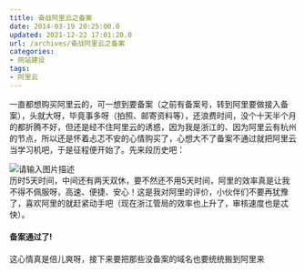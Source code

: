 ```yaml
---
title: 奋战阿里云之备案
date: 2014-03-19 20:25:00.0
updated: 2021-12-22 17:01:20.0
url: /archives/奋战阿里云之备案
categories: 
- 网站建设
tags: 
- 阿里云
---
```


<p>一直都想购买阿里云的，可一想到要备案（之前有备案号，转到阿里要做接入备案），头就大呀，毕竟事多呀（拍照、邮寄资料等），还浪费时间，没个十天半个月的都折腾不好，但还是经不住阿里云的诱惑，因为我是浙江的、因为阿里云有杭州的节点，所以还是怀着忐忑不安的心情购买了，心想大不了备案不通过就把阿里云当学习机吧，于是征程便开始了。先来段历史吧：</p><p><img src="https://cdn.uu126.cn/wp-content/uploads/2014/03/20140319122318.png" alt="请输入图片描述" title="请输入图片描述"> <br />历时5天时间，中间还有两天双休，要不然还不用5天时间，阿里的效率真是让我不得不佩服呀，高速、便捷、安心！这是我对阿里的评价，小伙伴们不要再犹豫了，喜欢阿里的就赶紧动手吧（现在浙江管局的效率也上升了，审核速度也是忒快）。</p><h4>备案通过了!</h4><p>这心情真是倍儿爽呀，接下来要把那些没备案的域名也要统统搬到阿里来</p>